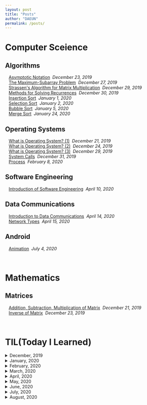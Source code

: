 ```yaml
---
layout: post
title: "Posts"
author: "DAEUN"
permalink: /posts/
---
```


# Computer Sceience
## Algorithms
&nbsp;&nbsp;&nbsp;[Asymptotic Notation](../_posts/2019-12-23-asymptotic-notation.md)&nbsp;&nbsp;_December 23, 2019_<br>
&nbsp;&nbsp;&nbsp;[The Maximum-Subarray Problem](../_posts/2019-12-27-the-maximum-subarray-problem.md)&nbsp;&nbsp;_December 27, 2019_<br>
&nbsp;&nbsp;&nbsp;[Strassen's Algorithm for Matrix Multiplication](../_posts/2019-12-29-strassen's-algorithm.md)&nbsp;&nbsp;_December 29, 2019_<br>
&nbsp;&nbsp;&nbsp;[Methods for Solving Recurrences](../_posts/2019-12-30-methods-for-solving-recurrences.md)&nbsp;&nbsp;_December 30, 2019_<br>
&nbsp;&nbsp;&nbsp;[Insertion Sort](../_posts/2020-01-01-insertion-sort.md)&nbsp;&nbsp;_January 1, 2020_<br>
&nbsp;&nbsp;&nbsp;[Selection Sort](../_posts/2020-01-02-selection-sort.md)&nbsp;&nbsp;_January 2, 2020_<br>
&nbsp;&nbsp;&nbsp;[Bubble Sort](../_posts/2020-01-05-bubble-sort.md)&nbsp;&nbsp;_January 5, 2020_<br>
&nbsp;&nbsp;&nbsp;[Merge Sort](../_posts/2020-01-24-merge-sort.md)&nbsp;&nbsp;_January 24, 2020_<br>

## Operating Systems
&nbsp;&nbsp;&nbsp;[What is Operating System? (1)](../_posts/2019-12-21-what-is-operating-systems.md)&nbsp;&nbsp;_December 21, 2019_<br>
&nbsp;&nbsp;&nbsp;[What is Operating System? (2)](../_posts/2019-12-24-what-is-operating-systems-vol2.md)&nbsp;&nbsp;_December 24, 2019_<br>
&nbsp;&nbsp;&nbsp;[What is Operating System? (3)](../_posts/2019-12-29-what-is-operating-systems-vol3.md)&nbsp;&nbsp;_December 29, 2019_<br>
&nbsp;&nbsp;&nbsp;[System Calls](../_posts/2019-12-31-system-call.md)&nbsp;&nbsp;_December 31, 2019_<br>
&nbsp;&nbsp;&nbsp;[Process](../_posts/2020-02-08-process.md)&nbsp;&nbsp;_February 8, 2020_<br>

## Software Engineering
&nbsp;&nbsp;&nbsp;[Introduction of Software Engineering](../_posts/2020-04-10-intro-of-software-engineering.md)&nbsp;&nbsp;_April 10, 2020_<br>

## Data Communications
&nbsp;&nbsp;&nbsp;[Introduction to Data Communications](../_posts/2020-04-14-intro-to-data-com.md)&nbsp;&nbsp;_April 14, 2020_<br>
&nbsp;&nbsp;&nbsp;[Network Types](../_posts/2020-04-15-network-types.md)&nbsp;&nbsp;_April 15, 2020_<br>

## Android
&nbsp;&nbsp;&nbsp;[Animation](../_posts/2020-07-04-animation.md)&nbsp;&nbsp;_July 4, 2020_<br>

<br>

# Mathematics
## Matrices
&nbsp;&nbsp;&nbsp;[Addition, Subtraction, Multiplication of Matrix](../_posts/2019-12-21-matrix.md)&nbsp;&nbsp;_December 21, 2019_<br>
&nbsp;&nbsp;&nbsp;[Inverse of Matrix](../_posts/2019-12-23-inverse-of-matrix.md)&nbsp;&nbsp;_December 23, 2019_<br>

<br>

# TIL(Today I Learned)

<details>
	<summary> December, 2019 </summary> <br>
<a href="/assets/2019-12-22-TIL.md">191222 - TIL</a> <i>December 22, 2019</i> <br>
<a href="/2019-12-23/TIL">191223 - TIL</a> <i>December 23, 2019</i> <br>
<a href="/2019-12-24/TIL">191224 - TIL</a> <i>December 24, 2019</i> <br>
<a href="/2019-12-25/TIL">191225 - TIL</a> <i>December 25, 2019</i> <br>
<a href="/2019-12-26/TIL">191226 - TIL</a> <i>December 26, 2019</i> <br>
<a href="/2019-12-27/TIL">191227 - TIL</a> <i>December 27, 2019</i> <br>
<a href="/2019-12-28/TIL">191228 - TIL</a> <i>December 28, 2019</i> <br>
<a href="/2019-12-29/TIL">191229 - TIL</a> <i>December 29, 2019</i> <br>
<a href="/2019-12-30/TIL">191230 - TIL</a> <i>December 30, 2019</i> <br>
<a href="/2019-12-31/TIL">191231 - TIL</a> <i>December 31, 2019</i> <br>
</details>

<details>
	<summary> January, 2020 </summary> <br>
<a href="/2020-01-01/TIL">200101 - TIL</a> <i>January 1, 2020</i> <br>
<a href="/2020-01-02/TIL">200102 - TIL</a> <i>January 2, 2020</i> <br>
<a href="/2020-01-03/TIL">200103 - TIL</a> <i>January 3, 2020</i> <br>
<a href="/2020-01-04/TIL">200104 - TIL</a> <i>January 4, 2020</i> <br>
<a href="/2020-01-05/TIL">200105 - TIL</a> <i>January 5, 2020</i> <br>
<a href="/2020-01-06/TIL">200106 - TIL</a> <i>January 6, 2020</i> <br>
<a href="/2020-01-07/TIL">200107 - TIL</a> <i>January 7, 2020</i> <br>
<a href="/2020-01-08/TIL">200108 - TIL</a> <i>January 8, 2020</i> <br>
<a href="/2020-01-09/TIL">200109 - TIL</a> <i>January 9, 2020</i> <br>
<a href="/2020-01-10/TIL">200110 - TIL</a> <i>January 10, 2020</i> <br>
<a href="/2020-01-11/TIL">200111 - TIL</a> <i>January 11, 2020</i> <br>
<a href="/2020-01-12/TIL">200112 - TIL</a> <i>January 12, 2020</i> <br>
<a href="/2020-01-13/TIL">200113 - TIL</a> <i>January 13, 2020</i> <br>
<a href="/2020-01-14/TIL">200114 - TIL</a> <i>January 14, 2020</i> <br>
<a href="/2020-01-15/TIL">200115 - TIL</a> <i>January 15, 2020</i> <br>
<a href="/2020-01-16/TIL">200116 - TIL</a> <i>January 16, 2020</i> <br>
<a href="/2020-01-17/TIL">200117 - TIL</a> <i>January 17, 2020</i> <br>
<a href="/2020-01-18/TIL">200118 - TIL</a> <i>January 18, 2020</i> <br>
<a href="/2020-01-19/TIL">200119 - TIL</a> <i>January 19, 2020</i> <br>
<a href="/2020-01-20/TIL">200120 - TIL</a> <i>January 20, 2020</i> <br>
<a href="/2020-01-21/TIL">200121 - TIL</a> <i>January 21, 2020</i> <br>
<a href="/2020-01-22/TIL">200122 - TIL</a> <i>January 22, 2020</i> <br>
<a href="/2020-01-23/TIL">200123 - TIL</a> <i>January 23, 2020</i> <br>
<a href="/2020-01-24/TIL">200124 - TIL</a> <i>January 24, 2020</i> <br>
<a href="/2020-01-25/TIL">200125 - TIL</a> <i>January 25, 2020</i> <br>
<a href="/2020-01-26/TIL">200126 - TIL</a> <i>January 26, 2020</i> <br>
<a href="/2020-01-27/TIL">200127 - TIL</a> <i>January 27, 2020</i> <br>
<a href="/2020-01-28/TIL">200128 - TIL</a> <i>January 28, 2020</i> <br>
<a href="/2020-01-29/TIL">200129 - TIL</a> <i>January 29, 2020</i> <br>
<a href="/2020-01-30/TIL">200130 - TIL</a> <i>January 30, 2020</i> <br>
<a href="/2020-01-31/TIL">200131 - TIL</a> <i>January 31, 2020</i> <br>
</details>

<details>
	<summary> February, 2020 </summary> <br>
<a href="/2020-02-01/TIL">200201 - TIL</a> <i>February 1, 2020</i> <br>
<a href="/2020-02-02/TIL">200202 - TIL</a> <i>February 2, 2020</i> <br>
<a href="/2020-02-03/TIL">200203 - TIL</a> <i>February 3, 2020</i> <br>
<a href="/2020-02-04/TIL">200204 - TIL</a> <i>February 4, 2020</i> <br>
<a href="/2020-02-05/TIL">200205 - TIL</a> <i>February 5, 2020</i> <br>
<a href="/2020-02-06/TIL">200206 - TIL</a> <i>February 6, 2020</i> <br>
<a href="/2020-02-07/TIL">200207 - TIL</a> <i>February 7, 2020</i> <br>
<a href="/2020-02-08/TIL">200208 - TIL</a> <i>February 8, 2020</i> <br>
<a href="/2020-02-09/TIL">200209 - TIL</a> <i>February 9, 2020</i> <br>
<a href="/2020-02-10/TIL">200210 - TIL</a> <i>February 10, 2020</i> <br>
<a href="/2020-02-11/TIL">200211 - TIL</a> <i>February 11, 2020</i> <br>
<a href="/2020-02-12/TIL">200212 - TIL</a> <i>February 12, 2020</i> <br>
<a href="/2020-02-13/TIL">200213 - TIL</a> <i>February 13, 2020</i> <br>
<a href="/2020-02-14/TIL">200214 - TIL</a> <i>February 14, 2020</i> <br>
<a href="/2020-02-15/TIL">200215 - TIL</a> <i>February 15, 2020</i> <br>
<a href="/2020-02-16/TIL">200216 - TIL</a> <i>February 16, 2020</i> <br>
<a href="/2020-02-17/TIL">200217 - TIL</a> <i>February 17, 2020</i> <br>
<a href="/2020-02-18/TIL">200218 - TIL</a> <i>February 18, 2020</i> <br>
<a href="/2020-02-19/TIL">200219 - TIL</a> <i>February 19, 2020</i> <br>
<a href="/2020-02-20/TIL">200220 - TIL</a> <i>February 20, 2020</i> <br>
<a href="/2020-02-21/TIL">200221 - TIL</a> <i>February 21, 2020</i> <br>
<a href="/2020-02-22/TIL">200222 - TIL</a> <i>February 22, 2020</i> <br>
<a href="/2020-02-23/TIL">200223 - TIL</a> <i>February 23, 2020</i> <br>
<a href="/2020-02-24/TIL">200224 - TIL</a> <i>February 24, 2020</i> <br>
<a href="/2020-02-25/TIL">200225 - TIL</a> <i>February 25, 2020</i> <br>
<a href="/2020-02-26/TIL">200226 - TIL</a> <i>February 26, 2020</i> <br>
<a href="/2020-02-27/TIL">200227 - TIL</a> <i>February 27, 2020</i> <br>
<a href="/2020-02-28/TIL">200228 - TIL</a> <i>February 28, 2020</i> <br>
<a href="/2020-02-29/TIL">200229 - TIL</a> <i>February 29, 2020</i> <br>
</details>

<details>
	<summary> March, 2020 </summary> <br>
<a href="/2020-03-01/TIL">200301 - TIL</a> <i>March 1, 2020</i> <br>
<a href="/2020-03-02/TIL">200302 - TIL</a> <i>March 2, 2020</i> <br>
<a href="/2020-03-03/TIL">200303 - TIL</a> <i>March 3, 2020</i> <br>
<a href="/2020-03-04/TIL">200304 - TIL</a> <i>March 4, 2020</i> <br>
<a href="/2020-03-05/TIL">200305 - TIL</a> <i>March 5, 2020</i> <br>
<a href="/2020-03-06/TIL">200306 - TIL</a> <i>March 6, 2020</i> <br>
<a href="/2020-03-07/TIL">200307 - TIL</a> <i>March 7, 2020</i> <br>
<a href="/2020-03-09/TIL">200309 - TIL</a> <i>March 9, 2020</i> <br>
<a href="/2020-03-10/TIL">200310 - TIL</a> <i>March 10, 2020</i> <br>
<a href="/2020-03-11/TIL">200311 - TIL</a> <i>March 11, 2020</i> <br>
<a href="/2020-03-12/TIL">200312 - TIL</a> <i>March 12, 2020</i> <br>
<a href="/2020-03-13/TIL">200313 - TIL</a> <i>March 13, 2020</i> <br>
<a href="/2020-03-14/TIL">200314 - TIL</a> <i>March 14, 2020</i> <br>
<a href="/2020-03-15/TIL">200315 - TIL</a> <i>March 15, 2020</i> <br>
<a href="/2020-03-16/TIL">200316 - TIL</a> <i>March 16, 2020</i> <br>
<a href="/2020-03-17/TIL">200317 - TIL</a> <i>March 17, 2020</i> <br>
<a href="/2020-03-18/TIL">200318 - TIL</a> <i>March 18, 2020</i> <br>
<a href="/2020-03-19/TIL">200319 - TIL</a> <i>March 19, 2020</i> <br>
<a href="/2020-03-20/TIL">200320 - TIL</a> <i>March 20, 2020</i> <br>
<a href="/2020-03-21/TIL">200321 - TIL</a> <i>March 21, 2020</i> <br>
<a href="/2020-03-22/TIL">200322 - TIL</a> <i>March 22, 2020</i> <br>
<a href="/2020-03-23/TIL">200323 - TIL</a> <i>March 23, 2020</i> <br>
<a href="/2020-03-24/TIL">200324 - TIL</a> <i>March 24, 2020</i> <br>
<a href="/2020-03-25/TIL">200325 - TIL</a> <i>March 25, 2020</i> <br>
<a href="/2020-03-26/TIL">200326 - TIL</a> <i>March 26, 2020</i> <br>
<a href="/2020-03-27/TIL">200327 - TIL</a> <i>March 27, 2020</i> <br>
<a href="/2020-03-28/TIL">200328 - TIL</a> <i>March 28, 2020</i> <br>
<a href="/2020-03-29/TIL">200329 - TIL</a> <i>March 29, 2020</i> <br>
<a href="/2020-03-30/TIL">200330 - TIL</a> <i>March 30, 2020</i> <br>
<a href="/2020-03-31/TIL">200331 - TIL</a> <i>March 31, 2020</i> <br>
</details>

<details>
	<summary> April, 2020 </summary> <br>
<a href="/2020-04-01/TIL">200401 - TIL</a> <i>April 1, 2020</i> <br>
<a href="/2020-04-02/TIL">200402 - TIL</a> <i>April 2, 2020</i> <br>
<a href="/2020-04-03/TIL">200403 - TIL</a> <i>April 3, 2020</i> <br>
<a href="/2020-04-04/TIL">200404 - TIL</a> <i>April 4, 2020</i> <br>
<a href="/2020-04-05/TIL">200405 - TIL</a> <i>April 5, 2020</i> <br>
<a href="/2020-04-06/TIL">200406 - TIL</a> <i>April 6, 2020</i> <br>
<a href="/2020-04-07/TIL">200407 - TIL</a> <i>April 7, 2020</i> <br>
<a href="/2020-04-08/TIL">200408 - TIL</a> <i>April 8, 2020</i> <br>
<a href="/2020-04-09/TIL">200409 - TIL</a> <i>April 9, 2020</i> <br>
<a href="/2020-04-11/TIL">200411 - TIL</a> <i>April 11, 2020</i> <br>
<a href="/2020-04-12/TIL">200412 - TIL</a> <i>April 12, 2020</i> <br>
<a href="/2020-04-13/TIL">200413 - TIL</a> <i>April 13, 2020</i> <br>
<a href="/2020-04-14/TIL">200414 - TIL</a> <i>April 14, 2020</i> <br>
<a href="/2020-04-15/TIL">200415 - TIL</a> <i>April 15, 2020</i> <br>
<a href="/2020-04-16/TIL">200416 - TIL</a> <i>April 16, 2020</i> <br>
<a href="/2020-04-17/TIL">200417 - TIL</a> <i>April 17, 2020</i> <br>
<a href="/2020-04-18/TIL">200418 - TIL</a> <i>April 18, 2020</i> <br>
<a href="/2020-04-19/TIL">200419 - TIL</a> <i>April 19, 2020</i> <br>
<a href="/2020-04-20/TIL">200420 - TIL</a> <i>April 20, 2020</i> <br>
<a href="/2020-04-21/TIL">200421 - TIL</a> <i>April 21, 2020</i> <br>
<a href="/2020-04-22/TIL">200422 - TIL</a> <i>April 22, 2020</i> <br>
<a href="/2020-04-24/TIL">200424 - TIL</a> <i>April 24, 2020</i> <br>
<a href="/2020-04-25/TIL">200425 - TIL</a> <i>April 25, 2020</i> <br>
<a href="/2020-04-27/TIL">200427 - TIL</a> <i>April 27, 2020</i> <br>
<a href="/2020-04-28/TIL">200428 - TIL</a> <i>April 28, 2020</i> <br>
<a href="/2020-04-30/TIL">200430 - TIL</a> <i>April 30, 2020</i> <br>
</details>

<details>
	<summary> May, 2020 </summary> <br>
<a href="/2020-05-01/TIL">200501 - TIL</a> <i>May 1, 2020</i> <br>
<a href="/2020-05-05/TIL">200505 - TIL</a> <i>May 5, 2020</i> <br>
<a href="/2020-05-06/TIL">200506 - TIL</a> <i>May 6, 2020</i> <br>
<a href="/2020-05-07/TIL">200507 - TIL</a> <i>May 7, 2020</i> <br>
<a href="/2020-05-08/TIL">200508 - TIL</a> <i>May 8, 2020</i> <br>
<a href="/2020-05-09/TIL">200509 - TIL</a> <i>May 9, 2020</i> <br>
<a href="/2020-05-10/TIL">200510 - TIL</a> <i>May 10, 2020</i> <br>
<a href="/2020-05-13/TIL">200513 - TIL</a> <i>May 13, 2020</i> <br>
<a href="/2020-05-14/TIL">200514 - TIL</a> <i>May 14, 2020</i> <br>
<a href="/2020-05-15/TIL">200515 - TIL</a> <i>May 15, 2020</i> <br>
<a href="/2020-05-16/TIL">200516 - TIL</a> <i>May 16, 2020</i> <br>
<a href="/2020-05-17/TIL">200517 - TIL</a> <i>May 17, 2020</i> <br>
<a href="/2020-05-18/TIL">200518 - TIL</a> <i>May 18, 2020</i> <br>
<a href="/2020-05-25/TIL">200525 - TIL</a> <i>May 25, 2020</i> <br>
<a href="/2020-05-26/TIL">200526 - TIL</a> <i>May 26, 2020</i> <br>
<a href="/2020-05-27/TIL">200527 - TIL</a> <i>May 27, 2020</i> <br>
<a href="/2020-05-28/TIL">200528 - TIL</a> <i>May 28, 2020</i> <br>
</details>

<details>
	<summary> June, 2020 </summary> <br>
<a href="/2020-06-08/TIL">200608 - TIL</a> <i>June 8, 2020</i> <br>
<a href="/2020-06-09/TIL">200609 - TIL</a> <i>June 9, 2020</i> <br>
<a href="/2020-06-10/TIL">200610 - TIL</a> <i>June 10, 2020</i> <br>
<a href="/2020-06-11/TIL">200611 - TIL</a> <i>June 11, 2020</i> <br>
<a href="/2020-06-12/TIL">200612 - TIL</a> <i>June 12, 2020</i> <br>
<a href="/2020-06-13/TIL">200613 - TIL</a> <i>June 13, 2020</i> <br>
<a href="/2020-06-14/TIL">200614 - TIL</a> <i>June 14, 2020</i> <br>
<a href="/2020-06-15/TIL">200615 - TIL</a> <i>June 15, 2020</i> <br>
<a href="/2020-06-16/TIL">200616 - TIL</a> <i>June 16, 2020</i> <br>
<a href="/2020-06-18/TIL">200618 - TIL</a> <i>June 18, 2020</i> <br>
<a href="/2020-06-19/TIL">200619 - TIL</a> <i>June 19, 2020</i> <br>
<a href="/2020-06-26/TIL">200626 - TIL</a> <i>June 26, 2020</i> <br>
<a href="/2020-06-27/TIL">200627 - TIL</a> <i>June 27, 2020</i> <br>
<a href="/2020-06-28/TIL">200628 - TIL</a> <i>June 28, 2020</i> <br>
<a href="/2020-06-29/TIL">200629 - TIL</a> <i>June 29, 2020</i> <br>
<a href="/2020-06-30/TIL">200630 - TIL</a> <i>June 30, 2020</i> <br>
</details>

<details>
	<summary> July, 2020 </summary> <br>
<a href="/2020-07-01/TIL">200701 - TIL</a> <i>July 1, 2020</i> <br>
<a href="/2020-07-04/TIL">200704 - TIL</a> <i>July 4, 2020</i> <br>
<a href="/2020-07-07/TIL">200707 - TIL</a> <i>July 7, 2020</i> <br>
<a href="/2020-07-08/TIL">200708 - TIL</a> <i>July 8, 2020</i> <br>
<a href="/2020-07-23/TIL">200723 - TIL</a> <i>July 23, 2020</i> <br>
<a href="/2020-07-24/TIL">200724 - TIL</a> <i>July 24, 2020</i> <br>
<a href="/2020-07-27/TIL">200727 - TIL</a> <i>July 27, 2020</i> <br>
<a href="/2020-07-28/TIL">200728 - TIL</a> <i>July 28, 2020</i> <br>
<a href="/2020-07-29/TIL">200729 - TIL</a> <i>July 29, 2020</i> <br>
<a href="/2020-07-30/TIL">200730 - TIL</a> <i>July 30, 2020</i> <br>
</details>

<details>
	<summary> August, 2020 </summary> <br>
<a href="/2020-08-16/TIL">200816 - TIL</a> <i>August 16, 2020</i> <br>
<a href="/2020-08-17/TIL">200817 - TIL</a> <i>August 17, 2020</i> <br>
<a href="/2020-08-18/TIL">200818 - TIL</a> <i>August 18, 2020</i> <br>
<a href="/2020-08-19/TIL">200819 - TIL</a> <i>August 19, 2020</i> <br>
<a href="/2020-08-20/TIL">200820 - TIL</a> <i>August 20, 2020</i> <br>
<a href="/2020-08-22/TIL">200822 - TIL</a> <i>August 22, 2020</i> <br>
<a href="/2020-08-24/TIL">200824 - TIL</a> <i>August 24, 2020</i> <br>
<a href="/2020-08-25/TIL">200825 - TIL</a> <i>August 25, 2020</i> <br>
<a href="/2020-08-26/TIL">200826 - TIL</a> <i>August 26, 2020</i> <br>
</details>